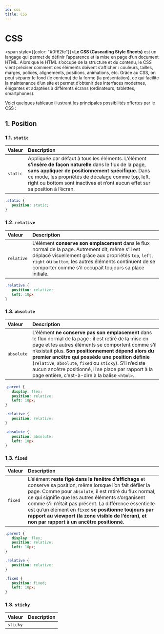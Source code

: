 ```yaml
---
id: css
title: CSS
---
```


# CSS

<span style={{color: "#0f62fe"}}>**Le CSS (Cascading Style Sheets)**</span> est un langage qui permet de définir l’apparence et la mise en page d’un document HTML. Alors que le HTML s’occupe de la structure et du contenu, le CSS vient préciser comment ces éléments doivent s’afficher : couleurs, tailles, marges, polices, alignements, positions, animations, etc. Grâce au CSS, on peut séparer le fond (le contenu) de la forme (la présentation), ce qui facilite la maintenance d’un site et permet d’obtenir des interfaces modernes, élégantes et adaptées à différents écrans (ordinateurs, tablettes, smartphones).

Voici quelques tableaux illustrant les principales possibilités offertes par le CSS :

## 1. Position

### 1.1. `static`

| **Valeur**  | **Description**                                                                                                                                                                                                                                                                                        | 
|:------------|:-------------------------------------------------------------------------------------------------------------------------------------------------------------------------------------------------------------------------------------------------------------------------------------------------------|
| `static`    | Appliquée par défaut à tous les éléments. L’élément **s’insère de façon naturelle** dans le flux de la page, **sans appliquer de positionnement spécifique.** Dans ce mode, les propriétés de décalage comme top, left, right ou bottom sont inactives et n’ont aucun effet sur sa position à l’écran. |

```css
.static {
   position: static;
}
```

### 1.2. `relative`

| **Valeur**    | **Description**                                                                                                                                                                                                                                                                  | 
|:--------------|:---------------------------------------------------------------------------------------------------------------------------------------------------------------------------------------------------------------------------------------------------------------------------------|
| `relative`    | L’élément **conserve son emplacement** dans le flux normal de la page. Autrement dit, même s’il est déplacé visuellement grâce aux propriétés `top`, `left`, `right` ou `bottom`, les autres éléments continuent de se comporter comme s’il occupait toujours sa place initiale. |

```css
.relative {
   position: relative;
   left: 10px
}
```

### 1.3. `absolute`
| **Valeur** | **Description**                                                                                                                                                                                                                                                                                                                                                                                                                               | 
|:-----------|:----------------------------------------------------------------------------------------------------------------------------------------------------------------------------------------------------------------------------------------------------------------------------------------------------------------------------------------------------------------------------------------------------------------------------------------------|
| `absolute` | L’élément **ne conserve pas son emplacement** dans le flux normal de la page : il est retiré de la mise en page et les autres éléments se comportent comme s’il n’existait plus. **Son positionnement dépend alors du premier ancêtre qui possède une position définie** (`relative`, `absolute`, `fixed` ou `sticky`). S’il n’existe aucun ancêtre positionné, il se place par rapport à la page entière, c’est-à-dire à la balise `<html>`. |

```css
.parent {
   display: flex;
   position: relative;
   left: 10px;
}

.relative {
   position: relative;
}

.absolute {
   position: absolute;
   left: 10px
}
```

### 1.3. `fixed`
| **Valeur** | **Description**                                                                                                                                                                                                                                                                                                                                                                                                                                     | 
|:-----------|:----------------------------------------------------------------------------------------------------------------------------------------------------------------------------------------------------------------------------------------------------------------------------------------------------------------------------------------------------------------------------------------------------------------------------------------------------|
| `fixed`    | L’élément **reste figé dans la fenêtre d’affichage** et conserve sa position, même lorsque l’on fait défiler la page. Comme pour `absolute`, il est retiré du flux normal, ce qui signifie que les autres éléments s’organisent comme s’il n’était pas présent. La différence essentielle est qu’un élément en `fixed` **se positionne toujours par rapport au viewport (la zone visible de l’écran), et non par rapport à un ancêtre positionné.** |

```css
.parent {
   display: flex;
   position: relative;
   left: 10px;
}

.relative {
   position: relative;
}

.fixed {
   position: fixed;
   left: 10px;
}
```

### 1.3. `sticky`
| **Valeur**  | **Description** | 
|:------------|:----------------|
| `sticky`    |                 |
